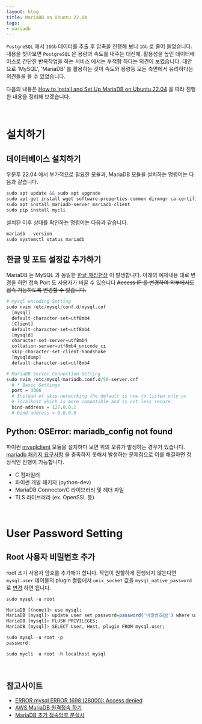 ```yaml
---
layout: blog
title: MariaDB on Ubuntu 22.04
tags:
- mariadb
---
```


`PostgreSQL` 에서 `16Gb` 데이터를 추출 후 압축을 진행해 보니 `1Gb` 로 줄어 들었습니다. 내용을 찾아보면 `PostgreSQL` 은 용량과 속도를 내주는 대신에, 활용성을 높인 데이터베이스로 간단한 반복작업을 하는 서비스 에서는 부적합 하다는 의견이 보였습니다. 대안으로 'MySQL', 'MariaDB' 를 활용하는 것이 속도와 용량등 모든 측면에서 유리하다는 의견들을 볼 수 있었습니다.

다음의 내용은 [How to Install and Set Up MariaDB on Ubuntu 22.04](https://www.makeuseof.com/install-set-up-mariadb-on-ubuntu/) 을 따라 진행한 내용을 정리해 보겠습니다.


<br />

# **설치하기**

## **데이터베이스 설치하기**

우분투 22.04 에서 부가적으로 필요한 모듈과, MariaDB 모듈을 설치하는 명령어는 다음과 같습니다. 

```r
sudo apt update && sudo apt upgrade
sudo apt-get install wget software-properties-common dirmngr ca-certificates apt-transport-https -y
sudo apt install mariadb-server mariadb-client
sudo pip install mycli
```

설치된 이후 상태를 확인하는 명령어는 다음과 같습니다.

```r
mariadb --version
sudo systemctl status mariadb
```

## **한글 및 포트 설정값 추가하기**
MariaDB 는 MySQL 과 동일한 [한글 깨짐현상](https://velog.io/@jmjmjames/Docker-MySQL-MariaDB-%ED%95%9C%EA%B8%80-%EA%B9%A8%EC%A7%90-%ED%98%84%EC%83%81-%EA%B4%80%EB%A0%A8-%EC%84%A4%EC%A0%95) 이 발생합니다. 아래의 예제내용 대로 변경을 하면 접속 Port 도 사용자가 바꿀 수 있습니다 <strike>Access IP 를 변경하여 외부에서도 접속 가능하도록 변경할 수 있습니다.</strike>

```r
# mysql encoding Setting
sudo nvim /etc/mysql/conf.d/mysql.cnf
  [mysql]
  default-character-set=utf8mb4
  [Client]
  default-character-set=utf8mb4
  [mysqld]
  character-set-server=utf8mb4
  collation-server=utf8mb4_unicode_ci
  skip-character-set-client-handshake
  [mysqldump]
  default-character-set=utf8mb4

# MariaDB Server Connection Setting
sudo nvim /etc/mysql/mariadb.conf.d/50-server.cnf
  # * Basic Settings
  port = 3306
  # Instead of skip-networking the default is now to listen only on
  # localhost which is more compatible and is not less secure.
  bind-address = 127.0.0.1
  # bind-address = 0.0.0.0
```

## Python: OSError: mariadb_config not found

파이썬 [mysqlclient](https://pypi.org/project/mysqlclient/) 모듈을 설치하다 보면 위의 오류가 발생하는 경우가 있습니다. [mariadb 패키지 요구사항](https://int-i.github.io/python/2021-03-01/mariadb-config-not-found/) 을 충족하지 못해서 발생하는 문제점으로 이를 해결하면 정상적인 진행이 가능합니다.

- C 컴파일러
- 파이썬 개발 패키지 (python-dev)
- MariaDB Connector/C 라이브러리 및 헤더 파일
- TLS 라이브러리 (ex. OpenSSL 등)

<br/>

# **User Password Setting**

## **Root 사용자 비밀번호 추가**

root 초기 사용자 암호를 추가해야 합니다. 작업이 원할하게 진행되지 않는다면 `mysql.user` 테이블의 plugin 컬럼에서 `unix_socket` 값을 `mysql_native_password` 로 [변경](https://oziguyo.tistory.com/36) 하면 됩니다.

```r
sudo mysql -u root

MariaDB [(none)]> use mysql;
MariaDB [mysql]> update user set password=password('비밀번호@@') where user='root';
MariaDB [mysql]> FLUSH PRIVILEGES;
MariaDB [mysql]> SELECT User, Host, plugin FROM mysql.user;

sudo mysql -u root -p
password:

sudo mycli -u root -h localhost mysql 
```

<br/>

## 참고사이트

- [ERROR mysql ERROR 1698 (28000): Access denied](https://velog.io/@yhe228/ERRORmysql-ERROR-1698-28000-Access-denied-for-user-rootlocalhost)
- [AWS MariaDB 원격접속 하기](https://conkjh032.tistory.com/28)
- [MariaDB 초기 접속암호 분실시](https://funfunit.tistory.com/104)

